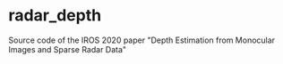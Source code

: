 # radar_depth
Source code of the IROS 2020 paper "Depth Estimation from Monocular Images and Sparse Radar Data"
